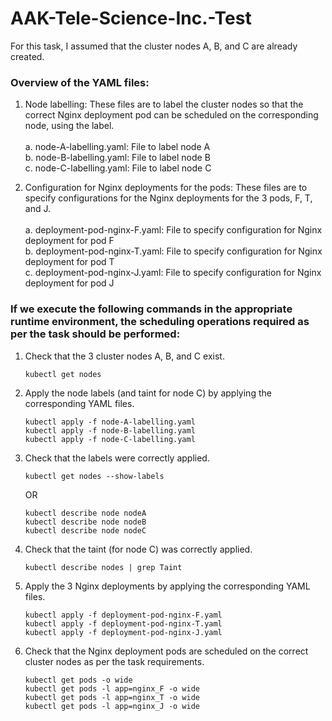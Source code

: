 # AAK-Tele-Science-Inc.-Test

For this task, I assumed that the cluster nodes A, B, and C are already created.

### Overview of the YAML files:

1. Node labelling: These files are to label the cluster nodes so that the correct Nginx deployment pod can be scheduled on the corresponding node, using the label.<br/><br/>
   a. node-A-labelling.yaml: File to label node A<br/>
   b. node-B-labelling.yaml: File to label node B<br/>
   c. node-C-labelling.yaml: File to label node C<br/>

2. Configuration for Nginx deployments for the pods: These files are to specify configurations for the Nginx deployments for the 3 pods, F, T, and J.<br/><br/>
   a. deployment-pod-nginx-F.yaml: File to specify configuration for Nginx deployment for pod F<br/>
   b. deployment-pod-nginx-T.yaml: File to specify configuration for Nginx deployment for pod T<br/>
   c. deployment-pod-nginx-J.yaml: File to specify configuration for Nginx deployment for pod J<br/>

### If we execute the following commands in the appropriate runtime environment, the scheduling operations required as per the task should be performed:

1. Check that the 3 cluster nodes A, B, and C exist.
   
   ```
   kubectl get nodes
   ```

2. Apply the node labels (and taint for node C) by applying the corresponding YAML files.

   ```
   kubectl apply -f node-A-labelling.yaml
   kubectl apply -f node-B-labelling.yaml
   kubectl apply -f node-C-labelling.yaml
   ```

3. Check that the labels were correctly applied.

   ```
   kubectl get nodes --show-labels
   ```

   OR

   ```
   kubectl describe node nodeA
   kubectl describe node nodeB
   kubectl describe node nodeC
   ```

5. Check that the taint (for node C) was correctly applied.

   ```
   kubectl describe nodes | grep Taint
   ```

6. Apply the 3 Nginx deployments by applying the corresponding YAML files.

   ```
   kubectl apply -f deployment-pod-nginx-F.yaml
   kubectl apply -f deployment-pod-nginx-T.yaml
   kubectl apply -f deployment-pod-nginx-J.yaml
   ```

7. Check that the Nginx deployment pods are scheduled on the correct cluster nodes as per the task requirements.

   ```
   kubectl get pods -o wide
   kubectl get pods -l app=nginx_F -o wide
   kubectl get pods -l app=nginx_T -o wide
   kubectl get pods -l app=nginx_J -o wide
   ```
